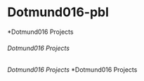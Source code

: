 # Dotmund016-pbl
*Dotmund016 Projects
###### Dotmund016 Projects
_Dotmund016 Projects_
*Dotmund016 Projects
